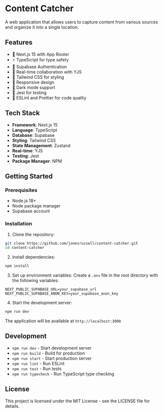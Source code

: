 # Content Catcher

A web application that allows users to capture content from various sources and organize it into a single location.

## Features

- 🚀 Next.js 15 with App Router
- ⚡ TypeScript for type safety
- 🔐 Supabase Authentication
- 🔄 Real-time collaboration with YJS
- 🎨 Tailwind CSS for styling
- 📱 Responsive design
- 🌙 Dark mode support
- 🧪 Jest for testing
- 📝 ESLint and Prettier for code quality

## Tech Stack

- **Framework**: Next.js 15
- **Language**: TypeScript
- **Database**: Supabase
- **Styling**: Tailwind CSS
- **State Management**: Zustand
- **Real-time**: YJS
- **Testing**: Jest
- **Package Manager**: NPM

## Getting Started

### Prerequisites

- Node.js 18+
- Node package manager
- Supabase account

### Installation

1. Clone the repository:
```bash
git clone https://github.com/jonesrussell/content-catcher.git
cd content-catcher
```

2. Install dependencies:
```bash
npm install
```

3. Set up environment variables:
Create a `.env` file in the root directory with the following variables:
```env
NEXT_PUBLIC_SUPABASE_URL=your_supabase_url
NEXT_PUBLIC_SUPABASE_ANON_KEY=your_supabase_anon_key
```

4. Start the development server:
```bash
npm run dev
```

The application will be available at `http://localhost:3000`

## Development

- `npm run dev` - Start development server
- `npm run build` - Build for production
- `npm run start` - Start production server
- `npm run lint` - Run ESLint
- `npm run test` - Run tests
- `npm run typecheck` - Run TypeScript type checking

## License

This project is licensed under the MIT License - see the LICENSE file for details.
